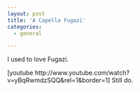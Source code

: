 ```yaml
---
layout: post
title: 'A Capella Fugazi'
categories:
  - general

---
```


<p>I used to love Fugazi.</p>
 [youtube http://www.youtube.com/watch?v=yBqRwmdzSQQ&rel=1&border=1]
Still do.

